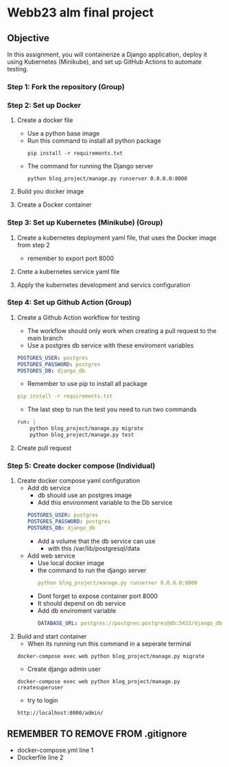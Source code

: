 # Webb23 alm final project

## Objective
In this assignment, you will containerize a Django application, deploy it using Kubernetes (Minikube), and set up GitHub Actions to automate testing. 

### Step 1: Fork the repository (Group)

### Step 2: Set up Docker
1. Create a docker file
    - Use a python base image
    - Run this command to install all python package 
        ```shell
        pip install -r requirements.txt 
        ```
    - The command for running the Django server
        ```shell
        python blog_project/manage.py runserver 0.0.0.0:8000
        ```
2. Build you docker image

3. Create a Docker container 

### Step 3: Set up Kubernetes (Minikube) (Group)
1. Create a kubernetes deployment yaml file, that uses the Docker image from step 2
    - remember to export port 8000

2. Crete a kubernetes service yaml file

3. Apply the kubernetes development and servics configuration


### Step 4: Set up Github Action (Group)
1. Create a Github Action workflow for testing
    - The workflow should only work when creating a pull request to the main branch
    - Use a postgres db service with these enviroment variables
    ```yaml
    POSTGRES_USER: postgres
    POSTGRES_PASSWORD: postgres
    POSTGRES_DB: django_db
    ```
    - Remember to use pip to install all package
    ```yaml
    pip install -r requirements.txt 
    ```
    - The last step to run the test you need to run two commands
    ```yaml
    run: |
        python blog_project/manage.py migrate
        python blog_project/manage.py test
    ```

2. Create pull request


### Step 5: Create docker compose (Individual)
1. Create docker compose yaml configuration
    - Add db service
        - db should use an postgres image
        - Add this environment variable to the Db service
        ```yaml
        POSTGRES_USER: postgres
        POSTGRES_PASSWORD: postgres
        POSTGRES_DB: django_db
        ```
        - Add a volume that the db service can use
            - with this /var/lib/postgresql/data
    -  Add web service
        - Use local docker image
        - the command to run the django server
            ```yaml
            python blog_project/manage.py runserver 0.0.0.0:8000
            ```
        - Dont forget to expose container port 8000
        - It should depend on db service
        - Add db enviroment variable
            ```yaml
            DATABASE_URL: postgres://postgres:postgres@db:5432/django_db
            ```
2. Build and start container
    - When its running run this command in a seperate terminal
    ```shell
    docker-compose exec web python blog_project/manage.py migrate
    ```
    - Create django admin user
    ```shell
    docker-compose exec web python blog_project/manage.py createsuperuser
    ```
    - try to login
    ```shell
    http://localhost:8000/admin/
    ```
## **REMEMBER TO REMOVE FROM .gitignore**
 - docker-compose.yml line 1
 - Dockerfile line 2
